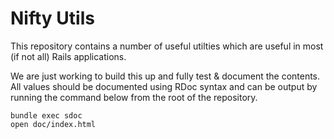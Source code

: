 # Nifty Utils

This repository contains a number of useful utilties which are useful in most (if not all)
Rails applications.

We are just working to build this up and fully test & document the contents. All values should
be documented using RDoc syntax and can be output by running the command below from the root 
of the repository.

```
bundle exec sdoc
open doc/index.html
```

